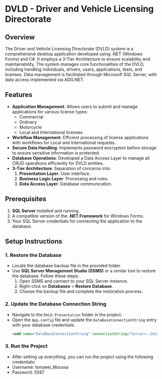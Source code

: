 # DVLD - Driver and Vehicle Licensing Directorate

## Overview
The Driver and Vehicle Licensing Directorate (DVLD) system is a comprehensive desktop application developed using .NET (Windows Forms) and C#. It employs a 3-Tier Architecture to ensure scalability and maintainability. The system manages core functionalities of the DVLD, including handling individuals, drivers, users, applications, tests, and licenses. Data management is facilitated through Microsoft SQL Server, with data access implemented via ADO.NET.

## Features
- **Application Management**: Allows users to submit and manage applications for various license types:
  - Commercial
  - Ordinary
  - Motorcycle
  - Local and International licenses.
- **Workflow Management**: Efficient processing of license applications with workflows for Local and International requests.
- **Secure Data Handling**: Implements password encryption before storage to ensure sensitive information is protected.
- **Database Operations**: Developed a Data Access Layer to manage all CRUD operations efficiently for DVLD entities.
- **3-Tier Architecture**: Separation of concerns into:
  1. **Presentation Layer**: User interface.
  2. **Business Logic Layer**: Processing and rules.
  3. **Data Access Layer**: Database communication.

## Prerequisites
1. **SQL Server** installed and running.
2. A compatible version of the **.NET Framework** for Windows Forms.
3. Your SQL Server credentials for connecting the application to the database.

## Setup Instructions
### 1. Restore the Database
- Locate the database backup file in the provided folder.
- Use **SQL Server Management Studio (SSMS)** or a similar tool to restore the database. Follow these steps:
  1. Open SSMS and connect to your SQL Server instance.
  2. Right-click on **Databases** > **Restore Database**.
  3. Choose the backup file and complete the restoration process.

### 2. Update the Database Connection String
- Navigate to the `DVLD_Presentation` folder in the project.
- Open the `App.config` file and update the `DataBaseConnectionString` entry with your database credentials:
  ```xml
  <add name="DataBaseConnectionString" connectionString="Server=.;Database=DVLD;User Id=your-username;Password=your-password;"/>
### 3. Run the Project
- After setting up everything, you can run the project using the following credentials:
- Username: Ismaeel_Moussa
- Password: 5587
